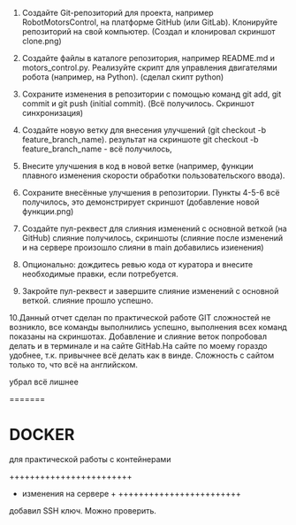 1. Создайте Git-репозиторий для проекта, например RobotMotorsControl, на платформе GitHub (или GitLab).
   Клонируйте репозиторий на свой компьютер. (Создал и клонировал скриншот clone.png)
2. Создайте файлы в каталоге репозитория, например README.md и motors_control.py. 
   Реализуйте скрипт для управления двигателями робота (например, на Python). (сделал скипт python)
3. Сохраните изменения в репозитории с помощью команд git add, git commit и git push (initial commit).
   (Всё получилось. Скриншот синхронизация)
4. Создайте новую ветку для внесения улучшений (git checkout -b feature_branch_name).
   результат на скриншоте git checkout -b feature_branch_name - всё получилось, 
  
5. Внесите улучшения в код в новой ветке (например, функции плавного изменения скорости
   обработки пользовательского ввода).

6. Сохраните внесённые улучшения в репозитории. 
   Пункты 4-5-6 всё получилось, это демонстрирует скриншот (добавление новой функции.png)

7. Создайте пул-реквест для слияния изменений с основной веткой (на GitHub)
   слияние получилось, скриншоты (слияние после изменений и на сервере произошло слияни в main добавились изиенения)
8. Опционально: дождитесь ревью кода от куратора и внесите необходимые правки, если потребуется.
9. Закройте пул-реквест и завершите слияние изменений с основной веткой.
   слияние прошло успешно.
   
10.Данный отчет сделан по практической работе GIT сложностей не возникло, все команды выполнились успешно,
   выполнения всех команд показаны на скриншотах. 
   Добавление и слияние веток попробовал делать и в терминале и на сайте GitHab.На сайте по моему гораздо удобнее, 
т.к. привычнее всё делать как в винде. Сложность с сайтом только то, что всё на английском. 


убрал всё лишнее

=======
# DOCKER
для практической работы с контейнерами

++++++++++++++++++++++++
+ изменения на сервере +
++++++++++++++++++++++++
  
добавил SSH ключ. Можно проверить.

